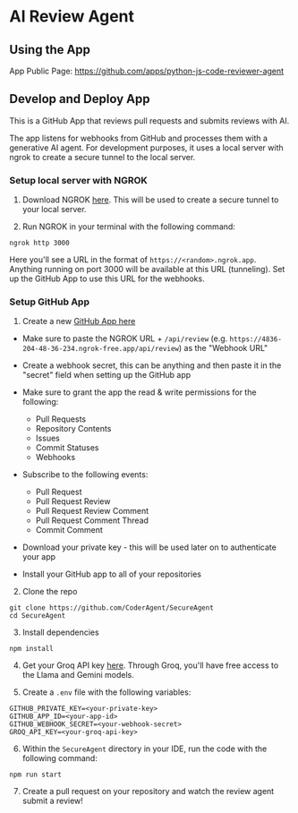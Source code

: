 # AI Review Agent

## Using the App

App Public Page: https://github.com/apps/python-js-code-reviewer-agent

## Develop and Deploy App

This is a GitHub App that reviews pull requests and submits reviews with AI.

The app listens for webhooks from GitHub and processes them with a generative AI agent. For development purposes, it uses a local server with ngrok to create a secure tunnel to the local server.

### Setup local server with NGROK

1. Download NGROK [here](https://download.ngrok.com/). This will be used to create a secure tunnel to your local server.

2. Run NGROK in your terminal with the following command:

```
ngrok http 3000
```

Here you'll see a URL in the format of `https://<random>.ngrok.app`. Anything running on port 3000 will be available at this URL (tunneling). Set up the GitHub App to use this URL for the webhooks.

### Setup GitHub App

1. Create a new [GitHub App here](https://github.com/settings/apps)

- Make sure to paste the NGROK URL + `/api/review` (e.g. `https://4836-204-48-36-234.ngrok-free.app/api/review`) as the "Webhook URL"
- Create a webhook secret, this can be anything and then paste it in the "secret" field when setting up the GitHub app
- Make sure to grant the app the read & write permissions for the following:
  - Pull Requests
  - Repository Contents
  - Issues
  - Commit Statuses
  - Webhooks
- Subscribe to the following events:

  - Pull Request
  - Pull Request Review
  - Pull Request Review Comment
  - Pull Request Comment Thread
  - Commit Comment

- Download your private key - this will be used later on to authenticate your app

- Install your GitHub app to all of your repositories

2. Clone the repo

```
git clone https://github.com/CoderAgent/SecureAgent
cd SecureAgent
```

3. Install dependencies

```
npm install
```

4. Get your Groq API key [here](https://console.groq.com/keys). Through Groq, you'll have free access to the Llama and Gemini models.

5. Create a `.env` file with the following variables:

```
GITHUB_PRIVATE_KEY=<your-private-key>
GITHUB_APP_ID=<your-app-id>
GITHUB_WEBHOOK_SECRET=<your-webhook-secret>
GROQ_API_KEY=<your-groq-api-key>
```

6. Within the `SecureAgent` directory in your IDE, run the code with the following command:

```
npm run start
```

7. Create a pull request on your repository and watch the review agent submit a review!
